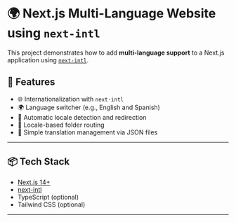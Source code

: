 # 🌍 Next.js Multi-Language Website using `next-intl`

This project demonstrates how to add **multi-language support** to a Next.js application using [`next-intl`](https://next-intl-docs.vercel.app/).

## 🚀 Features

- 🌐 Internationalization with `next-intl`
- 🌍 Language switcher (e.g., English and Spanish)
- 🔀 Automatic locale detection and redirection
- 📁 Locale-based folder routing
- 🧠 Simple translation management via JSON files

---

## 📦 Tech Stack

- [Next.js 14+](https://nextjs.org/)
- [next-intl](https://next-intl-docs.vercel.app/)
- TypeScript (optional)
- Tailwind CSS (optional)

---
